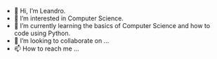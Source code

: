 - 👋 Hi, I’m Leandro.
- 👀 I’m interested in Computer Science.
- 🌱 I’m currently learning the basics of Computer Science and how to code using Python.
- 💞️ I’m looking to collaborate on ...
- 📫 How to reach me ...

<!---
Lean81209/Lean81209 is a ✨ special ✨ repository because its `README.md` (this file) appears on your GitHub profile.
You can click the Preview link to take a look at your changes.
--->
